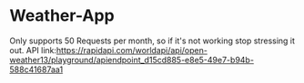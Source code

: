 # Weather-App
Only supports 50 Requests per month, so if it's not working stop stressing it out.
API link:https://rapidapi.com/worldapi/api/open-weather13/playground/apiendpoint_d15cd885-e8e5-49e7-b94b-588c41687aa1
